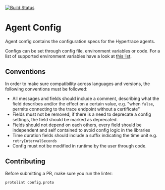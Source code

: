 [![Build Status][ci-img]][ci]

# Agent Config

Agent config contains the configuration specs for the Hypertrace agents.

Configs can be set through config file, environment variables or code. For a list of supported environment variables have a look at [this list](ENV_VARS.md).

## Conventions

In order to make sure compatibility across languages and versions, the following conventions must be followed:

- All messages and fields should include a comment, describing what the field describes and/or the effect on a certain value, e.g. "when `false`, permits connecting to the trace endpoint without a certificate"
- Fields must not be removed, if there is a need to deprecate a config settings, the field should be marked as deprecated.
- Fields should not depend on each others, every field should be independent and self contained to avoid config logic in the libraries
- Time duration fields should include a suffix indicating the time unit e.g. `retryIntervalSeconds`
- Config must not be modified in runtime by the user through code.

## Contributing

Before submitting a PR, make sure you run the linter:

```bash
protolint config.proto
```

[ci-img]: https://github.com/hypertrace/agent-config/workflows/lint%20protobuf/badge.svg
[ci]: https://github.com/hypertrace/agent-config/actions
